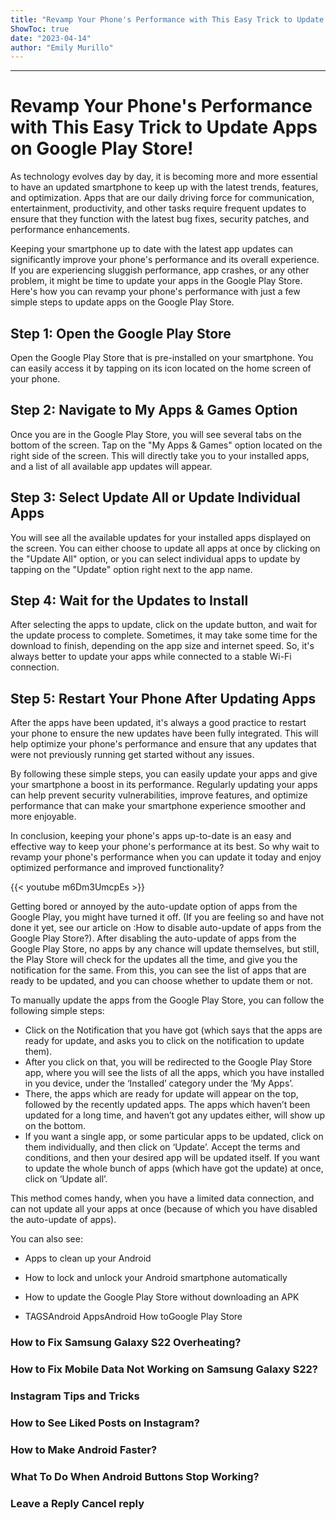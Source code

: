 ```yaml
---
title: "Revamp Your Phone's Performance with This Easy Trick to Update Apps on Google Play Store!"
ShowToc: true 
date: "2023-04-14"
author: "Emily Murillo"
---
```

*****
# Revamp Your Phone's Performance with This Easy Trick to Update Apps on Google Play Store!

As technology evolves day by day, it is becoming more and more essential to have an updated smartphone to keep up with the latest trends, features, and optimization. Apps that are our daily driving force for communication, entertainment, productivity, and other tasks require frequent updates to ensure that they function with the latest bug fixes, security patches, and performance enhancements. 

Keeping your smartphone up to date with the latest app updates can significantly improve your phone's performance and its overall experience. If you are experiencing sluggish performance, app crashes, or any other problem, it might be time to update your apps in the Google Play Store. Here's how you can revamp your phone's performance with just a few simple steps to update apps on the Google Play Store.

## Step 1: Open the Google Play Store

Open the Google Play Store that is pre-installed on your smartphone. You can easily access it by tapping on its icon located on the home screen of your phone.

## Step 2: Navigate to My Apps & Games Option

Once you are in the Google Play Store, you will see several tabs on the bottom of the screen. Tap on the "My Apps & Games" option located on the right side of the screen. This will directly take you to your installed apps, and a list of all available app updates will appear.

## Step 3: Select Update All or Update Individual Apps

You will see all the available updates for your installed apps displayed on the screen. You can either choose to update all apps at once by clicking on the "Update All" option, or you can select individual apps to update by tapping on the "Update" option right next to the app name.

## Step 4: Wait for the Updates to Install

After selecting the apps to update, click on the update button, and wait for the update process to complete. Sometimes, it may take some time for the download to finish, depending on the app size and internet speed. So, it's always better to update your apps while connected to a stable Wi-Fi connection.

## Step 5: Restart Your Phone After Updating Apps

After the apps have been updated, it's always a good practice to restart your phone to ensure the new updates have been fully integrated. This will help optimize your phone's performance and ensure that any updates that were not previously running get started without any issues.

By following these simple steps, you can easily update your apps and give your smartphone a boost in its performance. Regularly updating your apps can help prevent security vulnerabilities, improve features, and optimize performance that can make your smartphone experience smoother and more enjoyable. 

In conclusion, keeping your phone's apps up-to-date is an easy and effective way to keep your phone's performance at its best. So why wait to revamp your phone's performance when you can update it today and enjoy optimized performance and improved functionality?

{{< youtube m6Dm3UmcpEs >}} 



Getting bored or annoyed by the auto-update option of apps from the Google Play, you might have turned it off. (If you are feeling so and have not done it yet, see our article on :How to disable auto-update of apps from the Google Play Store?). After disabling the auto-update of apps from the Google Play Store, no apps by any chance will update themselves, but still, the Play Store will check for the updates all the time, and give you the notification for the same. From this, you can see the list of apps that are ready to be updated, and you can choose whether to update them or not.
 

 
To manually update the apps from the Google Play Store, you can follow the following simple steps:
 
- Click on the Notification that you have got (which says that the apps are ready for update, and asks you to click on the notification to update them).
 - After you click on that, you will be redirected to the Google Play Store app, where you will see the lists of all the apps, which you have installed in you device, under the ‘Installed’ category under the ‘My Apps’.
 - There, the apps which are ready for update will appear on the top, followed by the recently updated apps. The apps which haven’t been updated for a long time, and haven’t got any updates either, will show up on the bottom.
 - If you want a single app, or some particular apps to be updated, click on them individually, and then click on ‘Update’. Accept the terms and conditions, and then your desired app will be updated itself. If you want to update the whole bunch of apps (which have got the update) at once, click on ‘Update all’.

 
This method comes handy, when you have a limited data connection, and can not update all your apps at once (because of which you have disabled the auto-update of apps).
 
You can also see:
 
- Apps to clean up your Android
 - How to lock and unlock your Android smartphone automatically
 - How to update the Google Play Store without downloading an APK

 
- TAGSAndroid AppsAndroid How toGoogle Play Store

 
### How to Fix Samsung Galaxy S22 Overheating?
 
### How to Fix Mobile Data Not Working on Samsung Galaxy S22?
 
### Instagram Tips and Tricks
 
### How to See Liked Posts on Instagram?
 
### How to Make Android Faster?
 
### What To Do When Android Buttons Stop Working?
 
### Leave a Reply Cancel reply





